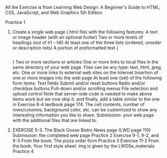 All the Exercise is from Learning Web Design: A Beginner's Guide to HTML, CSS, JavaScript, and Web Graphics 5th Edition

Practice 1 
  1. Create a single web page (.html file) with the following features:
      A text or image header (with an optional footer)
      Two or more levels of headings (out of h1 – h6)
      At least one of the three lists (ordered, unorder or description lists)
      A portion of preformatted text (<pre></pre>)
      Two or more sections or articles
      One or more links to local files in the same directory of your web page. Files can be any
      type: text, html, jpeg, etc.
      One or more links to external web sites on the Internet
      Insertion of one or more images into the web page
      At least one (set) of the following form items:
      Text fields
      Submit and/or reset buttons
      Radio and/or checkbox buttons
      Pull-down and/or scrolling menus
      File selection and upload control
      Note that server-side code is needed to make above items work but we now skip it.
      and finally, add a table similar to the one in Exercise 8-4 textbook page 174. The cell
      contents, number of rows/columns, background color, etc. can be customized to show any
      interesting information you like to share.
      Submission: your web page with the additional files that are linked to.
  
  2. EXERCISE 5-3. The Black Goose Bistro News page (LWD page 110)
      Submission: the completed web page
Practice 2
  Exercise 9-1, 9-2, and 9-3 From the book; The pizza order form
Practice 3
  Exercise 11-2 From the book; Your first style sheet. img is given by the LWD5e_materials
Practice 4
  <!-- Reference https://www.w3schools.com/css/css_boxmodel.asp -->

